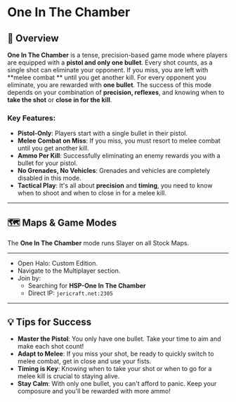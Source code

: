 # One In The Chamber

## 📝 Overview

**One In The Chamber** is a tense, precision-based game mode where players are equipped with a **pistol and only one
bullet**. Every shot counts, as a single shot can eliminate your opponent. If you miss, you are left with **melee combat
** until you get another kill. For every opponent you eliminate, you are rewarded with **one bullet**. The success of
this mode depends on your combination of **precision, reflexes**, and knowing when to **take the shot** or **close in
for the kill**.

### Key Features:

- **Pistol-Only**: Players start with a single bullet in their pistol.
- **Melee Combat on Miss**: If you miss, you must resort to melee combat until you get another kill.
- **Ammo Per Kill**: Successfully eliminating an enemy rewards you with a bullet for your pistol.
- **No Grenades, No Vehicles**: Grenades and vehicles are completely disabled in this mode.
- **Tactical Play**: It's all about **precision** and **timing**, you need to know when to shoot and when to close in for
  a melee kill.

---

## 🗺️ Maps & Game Modes

The **One In The Chamber** mode runs Slayer on all Stock Maps.

---

* Open Halo: Custom Edition.
* Navigate to the Multiplayer section.
* Join by:
    * Searching for **HSP-One In The Chamber**
    * Direct IP: `jericraft.net:2305`

---

## 💡 Tips for Success

- **Master the Pistol**: You only have one bullet. Take your time to aim and make each shot count!
- **Adapt to Melee**: If you miss your shot, be ready to quickly switch to melee combat, get in close and use your fists.
- **Timing is Key**: Knowing when to take your shot or when to go for a melee kill is crucial to staying alive.
- **Stay Calm**: With only one bullet, you can't afford to panic. Keep your composure and you'll be rewarded with more
  ammo!
